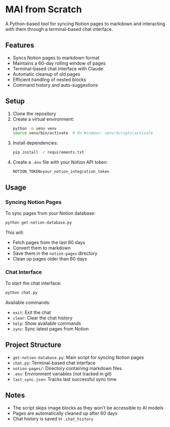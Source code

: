 # MAI from Scratch

A Python-based tool for syncing Notion pages to markdown and interacting with them through a terminal-based chat interface.

## Features

- Syncs Notion pages to markdown format
- Maintains a 60-day rolling window of pages
- Terminal-based chat interface with Claude
- Automatic cleanup of old pages
- Efficient handling of nested blocks
- Command history and auto-suggestions

## Setup

1. Clone the repository
2. Create a virtual environment:
   ```bash
   python -m venv venv
   source venv/bin/activate  # On Windows: venv\Scripts\activate
   ```
3. Install dependencies:
   ```bash
   pip install -r requirements.txt
   ```
4. Create a `.env` file with your Notion API token:
   ```
   NOTION_TOKEN=your_notion_integration_token
   ```

## Usage

### Syncing Notion Pages

To sync pages from your Notion database:

```bash
python get-notion-database.py
```

This will:

- Fetch pages from the last 60 days
- Convert them to markdown
- Save them in the `notion-pages` directory
- Clean up pages older than 60 days

### Chat Interface

To start the chat interface:

```bash
python chat.py
```

Available commands:

- `exit`: Exit the chat
- `clear`: Clear the chat history
- `help`: Show available commands
- `sync`: Sync latest pages from Notion

## Project Structure

- `get-notion-database.py`: Main script for syncing Notion pages
- `chat.py`: Terminal-based chat interface
- `notion-pages/`: Directory containing markdown files
- `.env`: Environment variables (not tracked in git)
- `last_sync.json`: Tracks last successful sync time

## Notes

- The script skips image blocks as they won't be accessible to AI models
- Pages are automatically cleaned up after 60 days
- Chat history is saved in `.chat_history`
